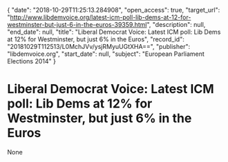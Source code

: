 {
  "date": "2018-10-29T11:25:13.284908", 
  "open_access": true, 
  "target_url": "http://www.libdemvoice.org/latest-icm-poll-lib-dems-at-12-for-westminster-but-just-6-in-the-euros-39359.html", 
  "description": null, 
  "end_date": null, 
  "title": "Liberal Democrat Voice: Latest ICM poll: Lib Dems at 12% for Westminster, but just 6% in the Euros", 
  "record_id": "20181029T112513/L0MchJVv/ysjRMyuUGtXHA==", 
  "publisher": "libdemvoice.org", 
  "start_date": null, 
  "subject": "European Parliament Elections 2014"
}

# Liberal Democrat Voice: Latest ICM poll: Lib Dems at 12% for Westminster, but just 6% in the Euros

None